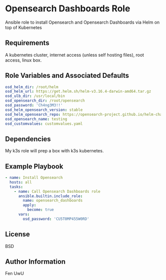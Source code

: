 Opensearch Dashboards Role
=========

Ansible role to install Opensearch and Opensearch Dashboards via Helm on top of Kubernetes

Requirements
------------

A kubernetes cluster, internet access (unless self hosting files), root access, linux box.

Role Variables and Associated Defaults
--------------

```yaml
osd_helm_dir: /root/helm
osd_helm_url: https://get.helm.sh/helm-v3.16.4-darwin-amd64.tar.gz
osd_ulb_dir: /usr/local/bin
osd_opensearch_dir: /root/opensearch
osd_password: 'Ch4ng3M3!!'
osd_helm_opensearch_version: stable
osd_helm_opensearch_repo: https://opensearch-project.github.io/helm-charts/
osd_opensearch_name: testing
osd_customvalues: customvalues.yaml
```

Dependencies
------------

My k3s role will prep a box with k3s kubernetes.

Example Playbook
----------------

```yaml
- name: Install Opensearch
  hosts: all
  tasks:
    - name: Call Opensearch Dashboards role
      ansible.builtin.include_role:
        name: opensearch_dashboards
        apply:
          become: true
      vars:
        osd_password: 'CU5T0MP455W0RD'
```

License
-------

BSD

Author Information
------------------

Fen UwU
